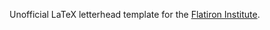 Unofficial LaTeX letterhead template for the [Flatiron Institute](https://www.simonsfoundation.org/flatiron/).

